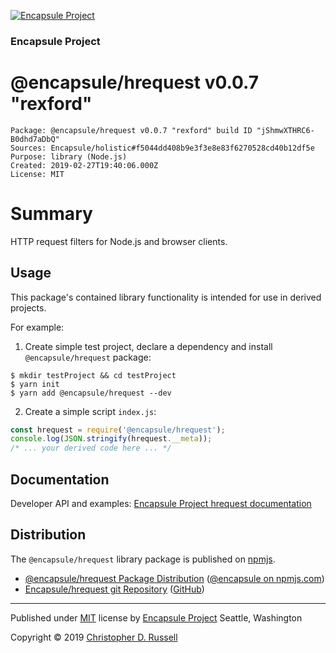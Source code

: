 [![Encapsule Project](https://encapsule.io/images/blue-burst-encapsule.io-icon-72x72.png "Encapsule Project")](https://encapsule.io)

### Encapsule Project

# @encapsule/hrequest v0.0.7 "rexford"

```
Package: @encapsule/hrequest v0.0.7 "rexford" build ID "jShmwXTHRC6-B0dhd7aDbQ"
Sources: Encapsule/holistic#f5044dd408b9e3f3e8e83f6270528cd40b12df5e
Purpose: library (Node.js)
Created: 2019-02-27T19:40:06.000Z
License: MIT
```

# Summary

HTTP request filters for Node.js and browser clients.

## Usage

This package's contained library functionality is intended for use in derived projects.

For example:

1. Create simple test project, declare a dependency and install `@encapsule/hrequest` package:

```
$ mkdir testProject && cd testProject
$ yarn init
$ yarn add @encapsule/hrequest --dev
```

2. Create a simple script `index.js`:

```JavaScript
const hrequest = require('@encapsule/hrequest');
console.log(JSON.stringify(hrequest.__meta));
/* ... your derived code here ... */
```

## Documentation

Developer API and examples: [Encapsule Project hrequest documentation](https://encapsule.io/docs/hrequest)

## Distribution

The `@encapsule/hrequest` library package is published on [npmjs](https://npmjs.com).

- [@encapsule/hrequest Package Distribution](https://npmjs.com/package/@encapsule/hrequest/v/0.0.7) ([@encapsule on npmjs.com](https://www.npmjs.com/org/encapsule))
- [Encapsule/hrequest git Repository](https://github.com/Encapsule/hrequest) ([GitHub](https://github.com/Encapsule))

<hr>

Published under [MIT](LICENSE) license by [Encapsule Project](https://encapsule.io) Seattle, Washington

Copyright &copy; 2019 [Christopher D. Russell](http://chrisrussell.net)